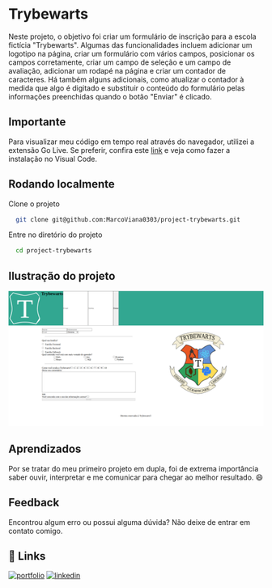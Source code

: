 
# Trybewarts

Neste projeto, o objetivo foi criar um formulário de inscrição para a escola fictícia "Trybewarts". Algumas das funcionalidades incluem adicionar um logotipo na página, criar um formulário com vários campos, posicionar os campos corretamente, criar um campo de seleção e um campo de avaliação, adicionar um rodapé na página e criar um contador de caracteres. Há também alguns adicionais, como atualizar o contador à medida que algo é digitado e substituir o conteúdo do formulário pelas informações preenchidas quando o botão "Enviar" é clicado.


## Importante
Para visualizar meu código em tempo real através do navegador, utilizei a extensão Go Live. Se preferir, confira este [link](https://www.geeksforgeeks.org/how-to-enable-live-server-on-visual-studio-code/) e veja como fazer a instalação no Visual Code.



## Rodando localmente

Clone o projeto

```bash
  git clone git@github.com:MarcoViana0303/project-trybewarts.git
```

Entre no diretório do projeto

```bash
  cd project-trybewarts
```

## Ilustração do projeto
![Projeto Trybewarts](./Project-trybewarts.png)


## Aprendizados

Por se tratar do meu primeiro projeto em dupla, foi de extrema importância saber ouvir, interpretar e me comunicar para chegar ao melhor resultado. :smile:

## Feedback

Encontrou algum erro ou possui alguma dúvida? Não deixe de entrar em contato comigo.


## 🔗 Links
[![portfolio](https://img.shields.io/badge/my_portfolio-000?style=for-the-badge&logo=ko-fi&logoColor=white)](https://marcoviana-dev.vercel.app/)
[![linkedin](https://img.shields.io/badge/linkedin-0A66C2?style=for-the-badge&logo=linkedin&logoColor=white)](https://www.linkedin.com/in/marco-viana2022/)

